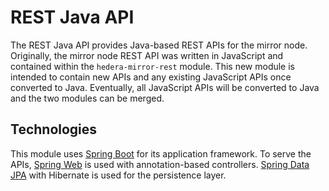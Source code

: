 # REST Java API

The REST Java API provides Java-based REST APIs for the mirror node. Originally, the mirror node REST API was written
in JavaScript and contained within the `hedera-mirror-rest` module. This new module is intended to contain new APIs
and any existing JavaScript APIs once converted to Java. Eventually, all JavaScript APIs will be converted to
Java and the two modules can be merged.

## Technologies

This module uses [Spring Boot](https://spring.io/projects/spring-boot) for its application framework. To serve the
APIs, [Spring Web](https://docs.spring.io/spring-boot/docs/current/reference/html/web.html)
is used with annotation-based controllers. [Spring Data JPA](https://spring.io/projects/spring-data-jpa) with Hibernate
is used for the persistence layer.
